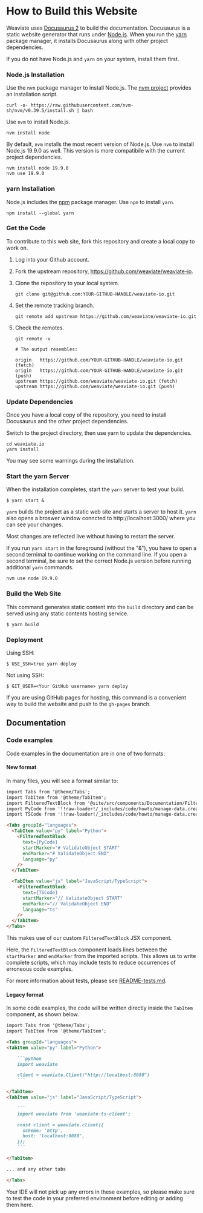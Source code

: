 # How to Build this Website

Weaviate uses [Docusaurus 2](https://docusaurus.io/) to build the
documentation. Docusaurus is a  static website generator that runs under
[Node.js](https://nodejs.org/). When you run the [yarn](https://yarnpkg.com/)
package manager, it installs Docusaurus along with other project
dependencies.

If you do not have Node.js and `yarn` on your system, install them first.

### Node.js Installation

Use the `nvm` package manager to install Node.js.  The
[nvm project](https://github.com/nvm-sh/nvm) provides an installation script.

```
curl -o- https://raw.githubusercontent.com/nvm-sh/nvm/v0.39.5/install.sh | bash
```

Use `nvm` to install Node.js.

```
nvm install node
```

By default, `nvm` installs the most recent version of Node.js. Use `nvm` to
install Node.js 19.9.0 as well. This version is more compatibile with the
current project dependencies.

```
nvm install node 19.9.0
nvm use 19.9.0
```

### yarn Installation

Node.js includes the [npm](https://www.npmjs.com/) package manager. Use `npm`
to install `yarn`.

```
npm install --global yarn
```

### Get the Code

To contribute to this web site, fork this repository and create a local copy to
work on.

1. Log into your Github account.
2. Fork the upstream repository, https://github.com/weaviate/weaviate-io.
3. Clone the repository to your local system.

   ```
   git clone git@github.com:YOUR-GITHUB-HANDLE/weaviate-io.git
   ```

4. Set the remote tracking branch.

   ```
   git remote add upstream https://github.com/weaviate/weaviate-io.git
   ```

5. Check the remotes.

   ```
   git remote -v

   # The output resembles:

   origin	https://github.com/YOUR-GITHUB-HANDLE/weaviate-io.git (fetch)
   origin	https://github.com/YOUR-GITHUB-HANDLE/weaviate-io.git (push)
   upstream	https://github.com/weaviate/weaviate-io.git (fetch)
   upstream	https://github.com/weaviate/weaviate-io.git (push)
   ```

### Update Dependencies

Once you have a local copy of the repository, you need to install Docusaurus and
the other project dependencies.

Switch to the project directory, then use yarn to update the dependencies.

```
cd weaviate.io
yarn install
```

You may see some warnings during the installation.

### Start the yarn Server

When the installation completes, start the `yarn` server to test your build.

```
$ yarn start &
```

`yarn` builds the project as a static web site and starts a server to host it.
`yarn` also opens a broswer window conncted to http://localhost:3000/ where
you can see your changes.

Most changes are reflected live without having to restart the server.

If you run ``yarn start`` in the foreground (without the "&"), you have to open
a second ternimal to continue working on the command line. If you open a second
terminal, be sure to set the correct Node.js version before running additional
`yarn` commands.

```
nvm use node 19.9.0
```

### Build the Web Site

This command generates static content into the ``build`` directory and can be
served using any static contents hosting service.

```
$ yarn build
```

### Deployment

Using SSH:

```
$ USE_SSH=true yarn deploy
```

Not using SSH:

```
$ GIT_USER=<Your GitHub username> yarn deploy
```

If you are using GitHub pages for hosting, this command is a convenient way to build the website and push to the `gh-pages` branch.

## Documentation

### Code examples

Code examples in the documentation are in one of two formats:

#### New format

In many files, you will see a format similar to:

```md
import Tabs from '@theme/Tabs';
import TabItem from '@theme/TabItem';
import FilteredTextBlock from '@site/src/components/Documentation/FilteredTextBlock';
import PyCode from '!!raw-loader!/_includes/code/howto/manage-data.create.py';
import TSCode from '!!raw-loader!/_includes/code/howto/manage-data.create.ts';

<Tabs groupId="languages">
  <TabItem value="py" label="Python">
    <FilteredTextBlock
      text={PyCode}
      startMarker="# ValidateObject START"
      endMarker="# ValidateObject END"
      language="py"
    />
  </TabItem>

  <TabItem value="js" label="JavaScript/TypeScript">
    <FilteredTextBlock
      text={TSCode}
      startMarker="// ValidateObject START"
      endMarker="// ValidateObject END"
      language="ts"
    />
  </TabItem>
</Tabs>
```

This makes use of our custom `FilteredTextBlock` JSX component.

Here, the `FilteredTextBlock` component loads lines between the `startMarker` and `endMarker` from the imported scripts. This allows us to write complete scripts, which may include tests to reduce occurrences of erroneous code examples.

For more information about tests, please see [README-tests.md](./README-tests.md).

#### Legacy format

In some code examples, the code will be written directly inside the `TabItem` component, as shown below.

```md
import Tabs from '@theme/Tabs';
import TabItem from '@theme/TabItem';

<Tabs groupId="languages">
<TabItem value="py" label="Python">

    ```python
    import weaviate

    client = weaviate.Client("http://localhost:8080")
    ```

</TabItem>
<TabItem value="js" label="JavaScript/TypeScript">

    ```
    import weaviate from 'weaviate-ts-client';

    const client = weaviate.client({
      scheme: 'http',
      host: 'localhost:8080',
    });
    ```

</TabItem>

... and any other tabs

</Tabs>
```

Your IDE will not pick up any errors in these examples, so please make sure to test the code in your preferred environment before editing or adding them here.
